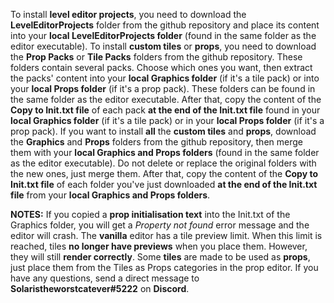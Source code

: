 To install **level editor projects**, you need to download the **LevelEditorProjects** folder from the github repository and place its content into your **local LevelEditorProjects folder** (found in the same folder as the editor executable).
To install **custom tiles** or **props**, you need to download the **Prop Packs** or **Tile Packs** folders from the github repository. These folders contain several packs. Choose which ones you want, then extract the packs' content into your **local Graphics 
folder** (if it's a tile pack) or into your **local Props folder** (if it's a prop pack). These folders can be found in the same folder as the editor executable. After that, copy the content of the **Copy to Init.txt file** of each pack **at the end of the Init.txt
file** found in your **local Graphics folder** (if it's a tile pack) or in your **local Props folder** (if it's a prop pack).
If you want to install __all__ the **custom tiles** and **props**, download the **Graphics** and **Props** folders from the github repository, then merge them with your **local Graphics and Props folders** (found in the same folder as the editor executable). Do not delete or replace the original folders with the new ones, just merge them. After that, copy the content of the **Copy to Init.txt file** of each folder you've just downloaded **at the end of the Init.txt
file** from your **local Graphics and Props folders**.

**NOTES:**
If you copied a __**prop** initialisation text__ into the Init.txt of the Graphics folder, you will get a *Property not found* error message and the editor will crash.
The **vanilla** editor has a tile preview limit. When this limit is reached, tiles __no longer have previews__ when you place them. However, they will still __render correctly__.
Some __tiles__ are made to be used as __props__, just place them from the Tiles as Props categories in the prop editor.
If you have any questions, send a direct message to **Solaristheworstcatever#5222** on __Discord__.
